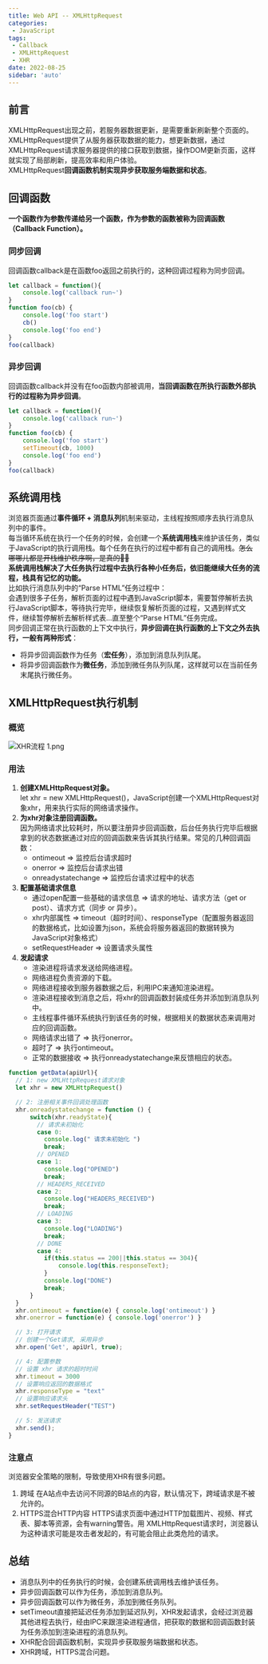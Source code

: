 ```yaml
---
title: Web API -- XMLHttpRequest
categories:
 - JavaScript
tags:
 - Callback
 - XMLHttpRequest
 - XHR
date: 2022-08-25
sidebar: 'auto'
---
```


## 前言
XMLHttpRequest出现之前，若服务器数据更新，是需要重新刷新整个页面的。<br/>
XMLHttpRequest提供了从服务器获取数据的能力，想更新数据，通过XMLHttpRequest请求服务器提供的接口获取到数据，操作DOM更新页面，这样就实现了局部刷新，提高效率和用户体验。<br/>
XMLHttpRequest**回调函数机制实现异步获取服务端数据和状态**。

## 回调函数
**一个函数作为参数传递给另一个函数，作为参数的函数被称为回调函数（Callback Function）。**
### 同步回调
回调函数callback是在函数foo返回之前执行的，这种回调过程称为同步回调。
```js
let callback = function(){
    console.log('callback run~')
}
function foo(cb) {
    console.log('foo start')
    cb()
    console.log('foo end')
}
foo(callback)
```
### 异步回调
回调函数callback并没有在foo函数内部被调用，**当回调函数在所执行函数外部执行的过程称为异步回调**。
```js
let callback = function(){
    console.log('callback run~')
}
function foo(cb) {
    console.log('foo start')
    setTimeout(cb, 1000)
    console.log('foo end')
}
foo(callback)
```

## 系统调用栈
浏览器页面通过**事件循环 + 消息队列**机制来驱动，主线程按照顺序去执行消息队列中的事件。<br/>
每当循环系统在执行一个任务的时候，会创建一个**系统调用栈**来维护该任务，类似于JavaScript的执行调用栈。每个任务在执行的过程中都有自己的调用栈。~~怎么哪哪儿都是开栈维护秩序啊，是真的🐂🍺~~<br/>
**系统调用栈解决了大任务执行过程中去执行各种小任务后，依旧能继续大任务的流程，栈具有记忆的功能。**<br/>
比如执行消息队列中的“Parse HTML”任务过程中：<br/>
会遇到很多子任务，解析页面的过程中遇到JavaScript脚本，需要暂停解析去执行JavaScript脚本，等待执行完毕，继续恢复解析页面的过程，又遇到样式文件，继续暂停解析去解析样式表...直至整个“Parse HTML”任务完成。<br/>
同步回调正常在执行函数的上下文中执行，**异步回调在执行函数的上下文之外去执行，一般有两种形式**：
* 将异步回调函数作为任务（**宏任务**），添加到消息队列队尾。
* 将异步回调函数作为**微任务**，添加到微任务队列队尾，这样就可以在当前任务末尾执行微任务。

## XMLHttpRequest执行机制
### 概览
![XHR流程 _1_.png](https://s2.loli.net/2022/08/25/dCtOmNeyA7GxTap.png)
### 用法
1. **创建XMLHttpRequest对象。**<br/>
  let xhr = new XMLHttpRequest()，JavaScript创建一个XMLHttpRequest对象xhr，用来执行实际的网络请求操作。
2. **为xhr对象注册回调函数。**<br/>
   因为网络请求比较耗时，所以要注册异步回调函数，后台任务执行完毕后根据拿到的状态数据通过对应的回调函数来告诉其执行结果。常见的几种回调函数：
   * ontimeout => 监控后台请求超时
   * onerror => 监控后台请求出错
   * onreadystatechange => 监控后台请求过程中的状态
3. **配置基础请求信息**
   * 通过open配置一些基础的请求信息 => 请求的地址、请求方法（get or post）、请求方式（同步 or 异步）。
   * xhr内部属性 => timeout（超时时间）、responseType（配置服务器返回的数据格式，比如设置为json，系统会将服务器返回的数据转换为JavaScript对象格式）
   * setRequestHeader => 设置请求头属性
4. **发起请求**
   * 渲染进程将请求发送给网络进程。
   * 网络进程负责资源的下载。
   * 网络进程接收到服务器数据之后，利用IPC来通知渲染进程。
   * 渲染进程接收到消息之后，将xhr的回调函数封装成任务并添加到消息队列中。
   * 主线程事件循环系统执行到该任务的时候，根据相关的数据状态来调用对应的回调函数。
   * 网络请求出错了 => 执行onerror。
   * 超时了 => 执行ontimeout。
   * 正常的数据接收 => 执行onreadystatechange来反馈相应的状态。
```js
function getData(apiUrl){
  // 1: new XMLHttpRequest请求对象
  let xhr = new XMLHttpRequest()

  // 2: 注册相关事件回调处理函数 
  xhr.onreadystatechange = function () {
      switch(xhr.readyState){
        // 请求未初始化
        case 0: 
          console.log(" 请求未初始化 ")
          break;
        // OPENED
        case 1:
          console.log("OPENED")
          break;
        // HEADERS_RECEIVED
        case 2:
          console.log("HEADERS_RECEIVED")
          break;
        // LOADING  
        case 3:
          console.log("LOADING")
          break;
        // DONE
        case 4:
          if(this.status == 200||this.status == 304){
              console.log(this.responseText);
          }
          console.log("DONE")
          break;
      }
  }
  xhr.ontimeout = function(e) { console.log('ontimeout') }
  xhr.onerror = function(e) { console.log('onerror') }

  // 3: 打开请求
  // 创建一个Get请求, 采用异步
  xhr.open('Get', apiUrl, true);

  // 4: 配置参数
  // 设置 xhr 请求的超时时间
  xhr.timeout = 3000 
  // 设置响应返回的数据格式
  xhr.responseType = "text" 
  // 设置响应请求头
  xhr.setRequestHeader("TEST")

  // 5: 发送请求
  xhr.send();
}
```
### 注意点
浏览器安全策略的限制，导致使用XHR有很多问题。
1. 跨域
   在A站点中去访问不同源的B站点的内容，默认情况下，跨域请求是不被允许的。
2. HTTPS混合HTTP内容
   HTTPS请求页面中通过HTTP加载图片、视频、样式表、脚本等资源，会有warning警告。用 XMLHttpRequest请求时，浏览器认为这种请求可能是攻击者发起的，有可能会阻止此类危险的请求。

## 总结
* 消息队列中的任务执行的时候，会创建系统调用栈去维护该任务。
* 异步回调函数可以作为任务，添加到消息队列。
* 异步回调函数可以作为微任务，添加到微任务队列。
* setTimeout直接把延迟任务添加到延迟队列，XHR发起请求，会经过浏览器其他进程去执行，经由IPC来跟渲染进程通信，把获取的数据和回调函数封装为任务添加到渲染进程的消息队列。
* XHR配合回调函数机制，实现异步获取服务端数据和状态。
* XHR跨域，HTTPS混合问题。
